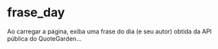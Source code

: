 # frase_day
Ao carregar a página, exiba uma frase do dia (e seu autor) obtida da API pública do QuoteGarden...
